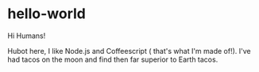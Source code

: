 hello-world
===============

Hi Humans!

Hubot here, I like Node.js and Coffeescript ( that's what I'm made of!).
I've had tacos on the moon and find then far superior to Earth tacos.

